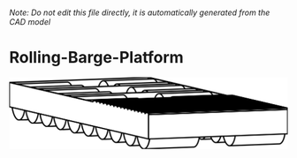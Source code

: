 ###### Note: Do not edit this file directly, it is automatically generated from the CAD model

# Rolling-Barge-Platform

![](/project.svg)



 

